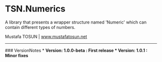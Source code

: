 # TSN.Numerics

A library that presents a wrapper structure named 'Numeric' which can contain different types of numbers.

Mustafa TOSUN | www.mustafatosun.net

<hr/>
### VersionNotes
* <b>Version: 1.0.0-beta<b/>	: First release
* <b>Version: 1.0.1<b/>			: Minor fixes